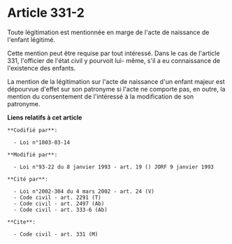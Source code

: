 # Article 331-2

Toute légitimation est mentionnée en marge de l'acte de naissance de l'enfant légitimé.

Cette mention peut être requise par tout intéressé. Dans le cas de l'article 331, l'officier de l'état civil y pourvoit lui-
même, s'il a eu connaissance de l'existence des enfants.

La mention de la légitimation sur l'acte de naissance d'un enfant majeur est dépourvue d'effet sur son patronyme si l'acte ne
comporte pas, en outre, la mention du consentement de l'intéressé à la modification de son patronyme.

**Liens relatifs à cet article**

	**Codifié par**:

	  - Loi n°1803-03-14

	**Modifié par**:

	  - Loi n°93-22 du 8 janvier 1993 - art. 19 () JORF 9 janvier 1993

	**Cité par**:

	  - Loi n°2002-304 du 4 mars 2002 - art. 24 (V)
	  - Code civil - art. 2291 (T)
	  - Code civil - art. 2497 (Ab)
	  - Code civil - art. 333-6 (Ab)

	**Cite**:

	  - Code civil - art. 331 (M)
